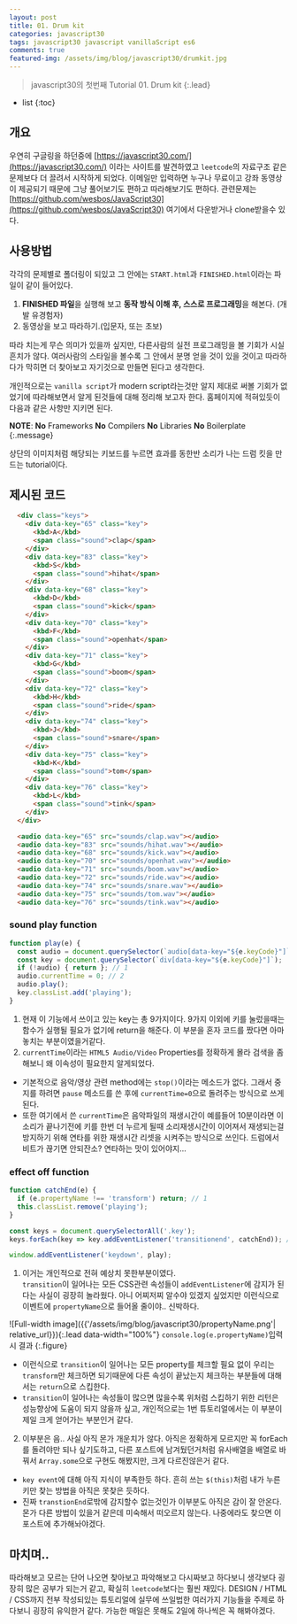 ```yaml
---
layout: post
title: 01. Drum kit
categories: javascript30
tags: javascript30 javascript vanillaScript es6
comments: true
featured-img: /assets/img/blog/javascript30/drumkit.jpg
---
```


> javascript30의 첫번째 Tutorial 01. Drum kit
{:.lead}
* list
{:toc}

## 개요
우연히 구글링을 하던중에 [https://javascript30.com/](https://javascript30.com/) 이라는 사이트를 발견하였고 <code>leetcode</code>의 자료구조 같은 문제보다 더 끌려서 시작하게 되었다. 이메일만 입력하면 누구나 무료이고 강좌 동영상이 제공되기 때문에 그냥 풀어보기도 편하고 따라해보기도 편하다. 관련문제는 [https://github.com/wesbos/JavaScript30](https://github.com/wesbos/JavaScript30) 여기에서 다운받거나 clone받을수 있다.

## 사용방법
각각의 문제별로 폴더링이 되있고 그 안에는 <code>START.html</code>과 <code>FINISHED.html</code>이라는 파일이 같이 들어있다. 
1. **FINISHED 파일**을 실행해 보고 **동작 방식 이해 후, 스스로 프로그래밍**을 해본다. (개발 유경험자)
2. 동영상을 보고 따라하기.(입문자, 또는 초보)

따라 치는게 무슨 의미가 있을까 싶지만, 다른사람의 실전 프로그래밍을 볼 기회가 시실 흔치가 않다. 여러사람의 스타일을 볼수록 그 안에서 분명 얻을 것이 있을 것이고 따라하다가 막히면 더 찾아보고 자기것으로 만들면 된다고 생각한다.   

개인적으로는 <code>vanilla script</code>가 modern script라는것만 알지 제대로 써볼 기회가 없었기에 따라해보면서 알게 된것들에 대해 정리해 보고자 한다.
홈페이지에 적혀있듯이 다음과 같은 사항만 지키면 된다. 

**NOTE**: **No** Frameworks **No** Compilers **No** Libraries **No** Boilerplate
{:.message}

상단의 이미지처럼 해당되는 키보드를 누르면 효과를 동한반 소리가 나는 드럼 킷을 만드는 tutorial이다. 

## 제시된 코드
~~~html
  <div class="keys">
    <div data-key="65" class="key">
      <kbd>A</kbd>
      <span class="sound">clap</span>
    </div>
    <div data-key="83" class="key">
      <kbd>S</kbd>
      <span class="sound">hihat</span>
    </div>
    <div data-key="68" class="key">
      <kbd>D</kbd>
      <span class="sound">kick</span>
    </div>
    <div data-key="70" class="key">
      <kbd>F</kbd>
      <span class="sound">openhat</span>
    </div>
    <div data-key="71" class="key">
      <kbd>G</kbd>
      <span class="sound">boom</span>
    </div>
    <div data-key="72" class="key">
      <kbd>H</kbd>
      <span class="sound">ride</span>
    </div>
    <div data-key="74" class="key">
      <kbd>J</kbd>
      <span class="sound">snare</span>
    </div>
    <div data-key="75" class="key">
      <kbd>K</kbd>
      <span class="sound">tom</span>
    </div>
    <div data-key="76" class="key">
      <kbd>L</kbd>
      <span class="sound">tink</span>
    </div>
  </div>

  <audio data-key="65" src="sounds/clap.wav"></audio>
  <audio data-key="83" src="sounds/hihat.wav"></audio>
  <audio data-key="68" src="sounds/kick.wav"></audio>
  <audio data-key="70" src="sounds/openhat.wav"></audio>
  <audio data-key="71" src="sounds/boom.wav"></audio>
  <audio data-key="72" src="sounds/ride.wav"></audio>
  <audio data-key="74" src="sounds/snare.wav"></audio>
  <audio data-key="75" src="sounds/tom.wav"></audio>
  <audio data-key="76" src="sounds/tink.wav"></audio>
~~~

### sound play function
~~~js
function play(e) {
  const audio = document.querySelector(`audio[data-key="${e.keyCode}"]`);
  const key = document.querySelector(`div[data-key="${e.keyCode}"]`);
  if (!audio) { return }; // 1
  audio.currentTime = 0; // 2
  audio.play();
  key.classList.add('playing');
}
~~~
1. 현재 이 기능에서 쓰이고 있는 key는 총 9가지이다. 9가지 이외에 키를 눌렀을때는 함수가 실행될 필요가 없기에 return을 해준다. 이 부분을 혼자 코드를 짰다면 아마 놓치는 부분이였을거같다.
2. <code>currentTime</code>이라는 <code>HTML5 Audio/Video</code> Properties를 정확하게 몰라 검색을 좀 해보니 왜 이속성이 필요한지 알게되었다.
- 기본적으로 음악/영상 관련 method에는 <code>stop()</code>이라는 메소드가 없다. 그래서 중지를 하려면 <code>pause</code> 메소드를 쓴 후에 <code>currentTime=0</code>으로 돌려주는 방식으로 쓰게된다.
- 또한 여기에서 쓴 <code>currentTime</code>은 음악파일의 재생시간이 예를들어 10분이라면 이 소리가 끝나기전에 키를 한번 더 누르게 될때 소리재생시간이 이어져서 재생되는걸 방지하기 위해 연타를 위한 재생시간 리셋을 시켜주는 방식으로 쓰인다. 드럼에서 비트가 끊기면 안되잔소? 연타하는 맛이 있어야지...

### effect off function
~~~js
function catchEnd(e) {
  if (e.propertyName !== 'transform') return; // 1
  this.classList.remove('playing');
}

const keys = document.querySelectorAll('.key');
keys.forEach(key => key.addEventListener('transitionend', catchEnd)); //2

window.addEventListener('keydown', play);
~~~
1. 이거는 개인적으로 전혀 예상치 못한부분이였다.    
<code>transition</code>이 일어나는 모든 CSS관련 속성들이 <code>addEventListener</code>에 감지가 된다는 사실이 굉장히 놀라웠다. 아니 어찌저찌 알수야 있겠지 싶었지만 이런식으로 이벤트에 <code>propertyName</code>으로 들어올 줄이야.. 신박하다.

![Full-width image]({{'/assets/img/blog/javascript30/propertyName.png'| relative_url}}){:.lead data-width="100%"}
<code>console.log(e.propertyName)</code>입력시 결과
{:.figure}
- 이런식으로 <code>transition</code>이 일어나는 모든 property를 체크할 필요 없이 우리는 <code>transform</code>만 체크하면 되기때문에 다른 속성이 끝났는지 체크하는 부분들에 대해서는 <code>return</code>으로 스킵한다.
- <code>transition</code>이 일어나는 속성들이 많으면 많을수록 위처럼 스킵하기 위한 리턴은 성능향상에 도움이 되지 않을까 싶고, 개인적으로는 1번 튜토리얼에서는 이 부분이 제일 크게 얻어가는 부분인거 같다. 

2. 이부분은 음.. 사실 아직 몬가 개운치가 않다. 아직은 정확하게 모르지만 꼭 forEach를 돌려야만 되나 싶기도하고, 다른 포스트에 남겨뒀던거처럼 유사배열을 배열로 바꿔서 <code>Array.some</code>으로 구현도 해봤지만, 크게 다르진않은거 같다.
- <code>key event</code>에 대해 아직 지식이 부족한듯 하다. 흔히 쓰는 <code>$(this)</code>처럼 내가 누른 키만 찾는 방법을 아직은 못찾은 듯하다.
- 진짜 <code>transtionEnd</code>로밖에 감지할수 없는것인가 이부분도 아직은 감이 잘 안온다. 몬가 다른 방법이 있을거 같은데 미숙해서 떠오르지 않는다. 나중에라도 찾으면 이 포스트에 추가해놔야겠다. 

## 마치며..
따라해보고 모르는 단어 나오면 찾아보고 파악해보고 다시짜보고 하다보니 생각보다 굉장히 많은 공부가 되는거 같고, 확실히 <code>leetcode</code>보다는 훨씬 재밌다. DESIGN / HTML / CSS까지 전부 작성되있는 튜토리얼에 실무에 쓰일법한 여러가지 기능들을 주제로 하다보니 굉장히 유익한거 같다. 가능한 매일은 못해도 2일에 하나씩은 꼭 해봐야겠다. 